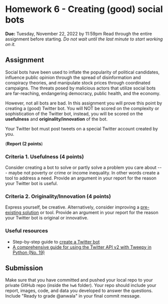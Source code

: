 # Homework 6 - Creating (good) social bots
**Due:** Tuesday, November 22, 2022 by 11:59pm
Read through the entire assignment before starting.  *Do not wait until the last minute to start working on it.* 

## Assignment

Social bots have been used to inflate the popularity of political candidates, influence public opinion through the spread of disinformation and conspiracy theories, and manipulate stock prices through coordinated campaigns. The threats posed by malicious actors that utilize social bots are far-reaching, endangering democracy, public health, and the economy.

However, not all bots are bad. In this assignment you will prove this point by creating a (good) Twitter bot. You will NOT be scored on the complexity or sophistication of the Twitter bot, instead, you will be scored on the **usefulness** and **originality/innovation** of the bot.

Your Twitter bot must post tweets on a special Twitter account created by you.

(**Report (2 points**)

### Criteria 1. Usefulness (4 points)

Consider creating a bot to solve or partly solve a problem you care about --- maybe not poverty or crime or income inequality. In other words create a tool to address a need. Provide an argument in your report for the reason your Twitter bot is useful.
 
### Criteria 2. Originality/Innovation (4 points)

Express yourself, be creative. Alternatively, consider improving a [pre-existing solution](https://botwiki.org/bots/) or tool. Provide an argument in your report for the reason your Twitter bot is original or innovative.

### Useful resources

* Step-by-step guide to [create a Twitter bot](https://github.com/anwala/teaching-web-science/blob/main/fall-2022/week-10/data_440_03_f22_mod_10_twitter_bot.ipynb)
* [A comprehensive guide for using the Twitter API v2 with Tweepy in Python (No. 19)](https://dev.to/twitterdev/a-comprehensive-guide-for-using-the-twitter-api-v2-using-tweepy-in-python-15d9)

## Submission

Make sure that you have committed and pushed your local repo to your private GitHub repo (inside the `hw6` folder).  Your repo should include your report, images, code, and data you developed to answer the questions. Include "Ready to grade @anwala" in your final commit message. 